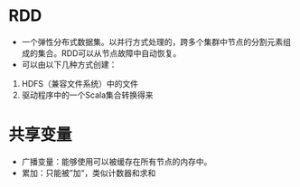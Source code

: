 RDD
===

* 一个弹性分布式数据集。以并行方式处理的，跨多个集群中节点的分割元素组成的集合。RDD可以从节点故障中自动恢复。
* 可以由以下几种方式创建：
1. HDFS（兼容文件系统）中的文件
2. 驱动程序中的一个Scala集合转换得来

共享变量
=======

* 广播变量：能够使用可以被缓存在所有节点的内存中。
* 累加：只能被”加“，类似计数器和求和